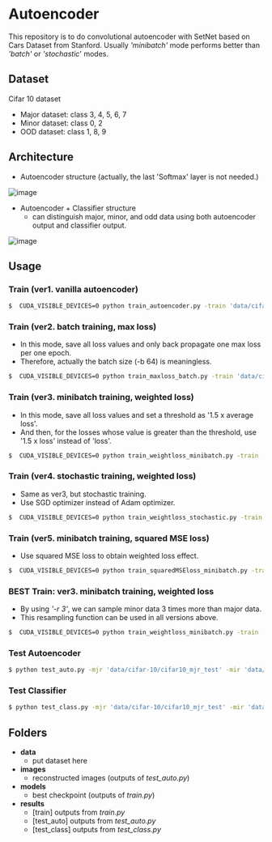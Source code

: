 # Autoencoder

This repository is to do convolutional autoencoder with SetNet based on Cars Dataset from Stanford.
Usually _'minibatch'_ mode performs better than _'batch'_ or _'stochastic_' modes.

## Dataset
Cifar 10 dataset
* Major dataset: class 3, 4, 5, 6, 7
* Minor dataset: class 0, 2
* OOD dataset: class 1, 8, 9

## Architecture

* Autoencoder structure (actually, the last 'Softmax' layer is not needed.)

![image](https://github.com/foamliu/Conv-Autoencoder/raw/master/images/segnet.jpg)
* Autoencoder + Classifier structure
  * can distinguish major, minor, and odd data using both autoencoder output and classifier output.

![image](https://user-images.githubusercontent.com/90391927/166187657-97a23864-f827-4f7f-94a6-056a3022bcb8.png)
## Usage


### Train (ver1. vanilla autoencoder)
```bash
$  CUDA_VISIBLE_DEVICES=0 python train_autoencoder.py -train 'data/cifar-10/cifar10_train' -valid 'data/cifar-10/cifar10_valid' -mjr 'data/cifar-10/cifar10_mjr_test' -mir 'data/cifar-10/cifar10_mir_test' -b 64 -lr 0.0001 -e 300 -n 0.15 -c 10
```
### Train (ver2. batch training, max loss)
* In this mode, save all loss values and only back propagate one max loss per one epoch.
* Therefore, actually the batch size (-b 64) is meaningless.
```bash
$  CUDA_VISIBLE_DEVICES=0 python train_maxloss_batch.py -train 'data/cifar-10/cifar10_train' -valid 'data/cifar-10/cifar10_valid' -mjr 'data/cifar-10/cifar10_mjr_test' -mir 'data/cifar-10/cifar10_mir_test' -b 64 -lr 0.0001 -e 300 -n 0.15 -c 10 -a 0.2
```
### Train (ver3. minibatch training, weighted loss)
* In this mode, save all loss values and set a threshold as '1.5 x average loss'.
* And then, for the losses whose value is greater than the threshold, use '1.5 x loss' instead of 'loss'.
```bash
$  CUDA_VISIBLE_DEVICES=0 python train_weightloss_minibatch.py -train 'data/cifar-10/cifar10_train' -valid 'data/cifar-10/cifar10_valid' -mjr 'data/cifar-10/cifar10_mjr_test' -mir 'data/cifar-10/cifar10_mir_test' -b 64 -lr 0.0001 -e 300 -n 0.15 -c 10 -a 0.2
```
### Train (ver4. stochastic training, weighted loss)
* Same as ver3, but stochastic training.
* Use SGD optimizer instead of Adam optimizer.
```bash
$  CUDA_VISIBLE_DEVICES=0 python train_weightloss_stochastic.py -train 'data/cifar-10/cifar10_train' -valid 'data/cifar-10/cifar10_valid' -mjr 'data/cifar-10/cifar10_mjr_test' -mir 'data/cifar-10/cifar10_mir_test' -b 1 -lr 0.0001 -e 300 -n 0.15 -c 10 -a 0.2
```
### Train (ver5. minibatch training, squared MSE loss)
* Use squared MSE loss to obtain weighted loss effect.
```bash
$  CUDA_VISIBLE_DEVICES=0 python train_squaredMSEloss_minibatch.py -train 'data/cifar-10/cifar10_train' -valid 'data/cifar-10/cifar10_valid' -mjr 'data/cifar-10/cifar10_mjr_test' -mir 'data/cifar-10/cifar10_mir_test' -b 1 -lr 0.0001 -e 300 -n 0.15 -c 10 -a 0.2
```
### BEST Train: ver3. minibatch training, weighted loss
* By using _'-r 3'_, we can sample minor data 3 times more than major data.
* This resampling function can be used in all versions above.
```bash
$  CUDA_VISIBLE_DEVICES=0 python train_weightloss_minibatch.py -train 'data/cifar-10/cifar10_train' -valid 'data/cifar-10/cifar10_valid' -mjr 'data/cifar-10/cifar10_mjr_test' -mir 'data/cifar-10/cifar10_mir_test' -b 1 -lr 0.0001 -e 300 -n 0.15 -c 10 -a 0.2 -r 3
```
### Test Autoencoder
```bash
$ python test_auto.py -mjr 'data/cifar-10/cifar10_mjr_test' -mir 'data/cifar-10/cifar10_mir_test' -ood 'data/cifar-10/cifar10_ood_test' -ch 'models/BEST_checkpoint_b_64_n_0.15_a_0.2.pt' -n 0.15 -c 10
```
### Test Classifier
```bash
$ python test_class.py -mjr 'data/cifar-10/cifar10_mjr_test' -mir 'data/cifar-10/cifar10_mir_test' -ood 'data/cifar-10/cifar10_ood_test' -ch 'models/BEST_checkpoint_b_64_n_0.15_a_0.2.pt' -n 0.15 -c 10
```
## Folders
* **data**
  * put dataset here
* **images**
  * reconstructed images (outputs of *test_auto.py*)
* **models**
  * best checkpoint (outputs of *train.py*)
* **results**
  * [train] outputs from *train.py*
  * [test_auto] outputs from *test_auto.py*
  * [test_class] outputs from *test_class.py*